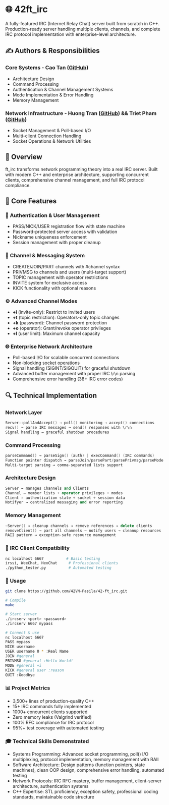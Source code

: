 # 🌐 42ft_irc

A fully-featured IRC (Internet Relay Chat) server built from scratch in C++. Production-ready server handling multiple clients, channels, and complete IRC protocol implementation with enterprise-level architecture.

## ✍️ Authors & Responsibilities

### **Core Systems** - Cao Tan ([GitHub](https://github.com/Siuol7))
* Architecture Design
* Command Processing
* Authentication & Channel Management Systems
* Mode Implementation & Error Handling
* Memory Management

### **Network Infrastructure** - Huong Tran ([GitHub](https://github.com/htran312)) && Triet Pham ([GitHub](https://github.com/hihi-louis))  
* Socket Management & Poll-based I/O
* Multi-client Connection Handling
* Socket Operations & Network Utilities

## 🎯 Overview

ft_irc transforms network programming theory into a real IRC server. Built with modern C++ and enterprise architecture, supporting concurrent clients, comprehensive channel management, and full IRC protocol compliance.

## 🌟 Core Features

### 🔐 **Authentication & User Management**
* PASS/NICK/USER registration flow with state machine
* Password-protected server access with validation
* Nickname uniqueness enforcement
* Session management with proper cleanup

### 💬 **Channel & Messaging System**
* CREATE/JOIN/PART channels with #channel syntax
* PRIVMSG to channels and users (multi-target support)
* TOPIC management with operator restrictions
* INVITE system for exclusive access
* KICK functionality with optional reasons

### ⚙️ **Advanced Channel Modes**
* **+i** (invite-only): Restrict to invited users
* **+t** (topic restriction): Operators-only topic changes
* **+k** (password): Channel password protection
* **+o** (operator): Grant/revoke operator privileges
* **+l** (user limit): Maximum channel capacity

### 🌐 **Enterprise Network Architecture**
* Poll-based I/O for scalable concurrent connections
* Non-blocking socket operations
* Signal handling (SIGINT/SIGQUIT) for graceful shutdown
* Advanced buffer management with proper IRC \r\n parsing
* Comprehensive error handling (38+ IRC error codes)

## 🔍 Technical Implementation

### **Network Layer**
```cpp
Server::pollAndAccept() → poll() monitoring → accept() connections
recv() → parse IRC messages → send() responses with \r\n
Signal handling → graceful shutdown procedures
```
### **Command Processing**
```cpp
parseCommand() → parseSign() (auth) | execCommand() (IRC commands)
Function pointer dispatch → parseJoin/parsePart/parsePrivmsg/parseMode
Multi-target parsing → comma-separated lists support
```
### **Architecture Design**
```cpp
Server → manages Channels and Clients
Channel → member lists + operator privileges + modes
Client → authentication state + socket + session data
Notifyer → centralized messaging and error reporting
```
### **Memory Management**
```cpp
~Server() → cleanup channels → remove references → delete clients
removeClient() → part all channels → notify users → cleanup resources
RAII pattern → exception-safe resource management
```
### 🧪 **IRC Client Compatibility**
```bash
nc localhost 6667          # Basic testing
irssi, WeeChat, HexChat     # Professional clients
./python_tester.py          # Automated testing
```
### 🚀 **Usage**
```bash
git clone https://github.com/42VN-Pasila/42-ft_irc.git

# Compile
make

# Start server
./ircserv <port> <password>
./ircserv 6667 mypass

# Connect & use
nc localhost 6667
PASS mypass
NICK username
USER username 0 * :Real Name
JOIN #general
PRIVMSG #general :Hello World!
MODE #general +i
KICK #general user :reason
QUIT :Goodbye
```

### 📊 **Project Metrics**
* 3,500+ lines of production-quality C++
* 15+ IRC commands fully implemented
* 1000+ concurrent clients supported
* Zero memory leaks (Valgrind verified)
* 100% RFC compliance for IRC protocol
* 95%+ test coverage with automated testing

### 🎓 **Technical Skills Demonstrated**
* Systems Programming: Advanced socket programming, poll() I/O multiplexing, protocol implementation, memory management with RAII
* Software Architecture: Design patterns (function pointers, state machines), clean OOP design, comprehensive error handling, automated testing
* Network Protocols: IRC RFC mastery, buffer management, client-server architecture, authentication systems
* C++ Expertise: STL proficiency, exception safety, professional coding standards, maintainable code structure
